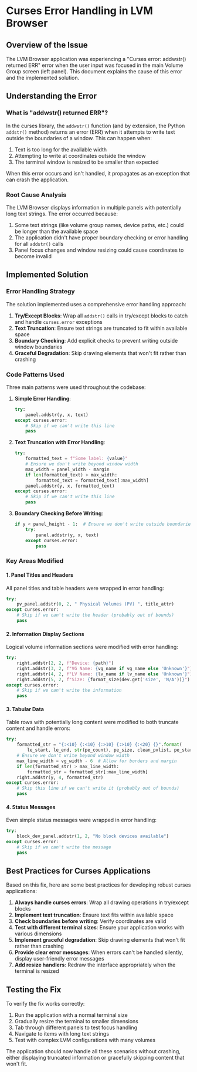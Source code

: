 # Curses Error Handling in LVM Browser

## Overview of the Issue

The LVM Browser application was experiencing a "Curses error: addwstr() returned ERR" error when the user input was focused in the main Volume Group screen (left panel). This document explains the cause of this error and the implemented solution.

## Understanding the Error

### What is "addwstr() returned ERR"?

In the curses library, the `addwstr()` function (and by extension, the Python `addstr()` method) returns an error (ERR) when it attempts to write text outside the boundaries of a window. This can happen when:

1. Text is too long for the available width
2. Attempting to write at coordinates outside the window
3. The terminal window is resized to be smaller than expected

When this error occurs and isn't handled, it propagates as an exception that can crash the application.

### Root Cause Analysis

The LVM Browser displays information in multiple panels with potentially long text strings. The error occurred because:

1. Some text strings (like volume group names, device paths, etc.) could be longer than the available space
2. The application didn't have proper boundary checking or error handling for all `addstr()` calls
3. Panel focus changes and window resizing could cause coordinates to become invalid

## Implemented Solution

### Error Handling Strategy

The solution implemented uses a comprehensive error handling approach:

1. **Try/Except Blocks**: Wrap all `addstr()` calls in try/except blocks to catch and handle `curses.error` exceptions
2. **Text Truncation**: Ensure text strings are truncated to fit within available space
3. **Boundary Checking**: Add explicit checks to prevent writing outside window boundaries
4. **Graceful Degradation**: Skip drawing elements that won't fit rather than crashing

### Code Patterns Used

Three main patterns were used throughout the codebase:

1. **Simple Error Handling**:
   ```python
   try:
       panel.addstr(y, x, text)
   except curses.error:
       # Skip if we can't write this line
       pass
   ```

2. **Text Truncation with Error Handling**:
   ```python
   try:
       formatted_text = f"Some label: {value}"
       # Ensure we don't write beyond window width
       max_width = panel_width - margin
       if len(formatted_text) > max_width:
           formatted_text = formatted_text[:max_width]
       panel.addstr(y, x, formatted_text)
   except curses.error:
       # Skip if we can't write this line
       pass
   ```

3. **Boundary Checking Before Writing**:
   ```python
   if y < panel_height - 1:  # Ensure we don't write outside boundaries
       try:
           panel.addstr(y, x, text)
       except curses.error:
           pass
   ```

### Key Areas Modified

#### 1. Panel Titles and Headers

All panel titles and table headers were wrapped in error handling:

```python
try:
    pv_panel.addstr(0, 2, " Physical Volumes (PV) ", title_attr)
except curses.error:
    # Skip if we can't write the header (probably out of bounds)
    pass
```

#### 2. Information Display Sections

Logical volume information sections were modified with error handling:

```python
try:
    right.addstr(2, 2, f"Device: {path}")
    right.addstr(3, 2, f"VG Name: {vg_name if vg_name else 'Unknown'}")
    right.addstr(4, 2, f"LV Name: {lv_name if lv_name else 'Unknown'}")
    right.addstr(5, 2, f"Size: {format_size(dev.get('size', 'N/A'))}")
except curses.error:
    # Skip if we can't write the information
    pass
```

#### 3. Tabular Data

Table rows with potentially long content were modified to both truncate content and handle errors:

```python
try:
    formatted_str = "{:<10} {:<10} {:>10} {:>10} {:<20} {}".format(
        le_start, le_end, str(pe_count), pe_size, clean_pvlist, pe_start_info)
    # Ensure we don't write beyond window width
    max_line_width = vg_width - 6  # Allow for borders and margin
    if len(formatted_str) > max_line_width:
        formatted_str = formatted_str[:max_line_width]
    right.addstr(y, 4, formatted_str)
except curses.error:
    # Skip this line if we can't write it (probably out of bounds)
    pass
```

#### 4. Status Messages

Even simple status messages were wrapped in error handling:

```python
try:
    block_dev_panel.addstr(1, 2, "No block devices available")
except curses.error:
    # Skip if we can't write the message
    pass
```

## Best Practices for Curses Applications

Based on this fix, here are some best practices for developing robust curses applications:

1. **Always handle curses errors**: Wrap all drawing operations in try/except blocks
2. **Implement text truncation**: Ensure text fits within available space
3. **Check boundaries before writing**: Verify coordinates are valid
4. **Test with different terminal sizes**: Ensure your application works with various dimensions
5. **Implement graceful degradation**: Skip drawing elements that won't fit rather than crashing
6. **Provide clear error messages**: When errors can't be handled silently, display user-friendly error messages
7. **Add resize handlers**: Redraw the interface appropriately when the terminal is resized

## Testing the Fix

To verify the fix works correctly:

1. Run the application with a normal terminal size
2. Gradually resize the terminal to smaller dimensions
3. Tab through different panels to test focus handling
4. Navigate to items with long text strings
5. Test with complex LVM configurations with many volumes

The application should now handle all these scenarios without crashing, either displaying truncated information or gracefully skipping content that won't fit.